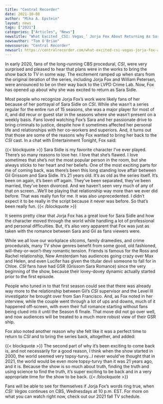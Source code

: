 ```yaml
---
title: "Central Recorder"
date: 2021-10-08
author: "Mika A. Epstein"
layout: news
tags: ["2021"]
categories: ["Articles", "News"]
newstitle: "What Excited _CSI: Vegas_’ Jorja Fox About Returning As Sara Sidle"
newsauthor: "Tom O'Brian"
newssource: "Central Recorder"
newsurl: https://centralrecorder.com/what-excited-csi-vegas-jorja-fox-about-returning-as-sara-sidle/
---
```


In early 2020, fans of the long-running CBS procedural, _CSI_, were very surprised and pleased to hear that plans were in the works to bring the show back to TV in some way. The excitement ramped up when stars from the original iteration of the series, including Jorja Fox and William Petersen, were announced to be on their way back to the LVPD Crime Lab. Now, Fox has opened up about why she was excited to return as Sara Sidle.

Most people who recognize Jorja Fox’s work were likely fans of her because of her portrayal of Sara Sidle on _CSI_. While she wasn’t a series regular for the entire run of 15 seasons, she was a major player for most of it, and did recur or guest star in the seasons where she wasn’t present on a weekly basis. Fans loved watching Fox’s Sara and her passionate drive to bring criminals to justice, despite how it sometimes affected her personal life and relationships with her co-workers and superiors. And, it turns out that those are some of the reasons why Fox wanted to bring her back to the _CSI_ cast. In a chat with Entertainment Tonight, Fox said:

{{< blockquote >}}
Sara Sidle is my favorite character I’ve ever played. There’s so many reasons to love her. I love that she’s flawed. I love sometimes that she’s not the most popular person in the room, but she always sticks to her heart and her beliefs. One of the most exciting parts for me of coming back, was there’s been this long standing love affair between Gil Grissom and Sara Sidle. It’s 21 years old. It’s as old as the series itself. It’s been on again, it’s been off again. They’ve been separated, they’ve been married, they’ve been divorced. And we haven’t seen very much of any of that on screen…We’ll be playing that relationship way more than we ever did before. That was really fun for me. It was also unprecedented. I didn’t expect it to be really in the script because it never was before. So that’s been really fun.
{{< /blockquote >}}

It seems pretty clear that Jorja Fox has a great love for Sara Sidle and how the character moved through the world while handling a lot of professional and personal difficulties. But, it’s also very apparent that Fox was just as taken with the romance between Sara and Gil as fans viewers were.

While we all love our workplace sitcoms, family dramedies, and crime procedurals, many TV show genres benefit from some good, old fashioned, will-they-or-won’t-they romantic tension. Friends is famous for the Ross and Rachel relationship, New Amsterdam has audiences going crazy over Max and Helen, and even Lucifer has given the titular devil someone to fall for in Chloe. _CSI_ fans have had GSR (Grissom Sara Romance) since the very beginning of the show, because their lovey-dovey dynamic actually started prior to the first episode.

People who tuned in to that first season could see that there was already way more to the relationship between Gil’s _CSI_ supervisor and the Level III investigator he brought over from San Francisco. And, as Fox noted in her interview, while the couple went through a lot of ups and downs, much of it happened off-screen, with even their full romance starting without fans being clued into it until the Season 6 finale. That move did not go over well, and now audiences will be treated to a much more robust view of their GSR ship.

Fox also noted another reason why she felt like it was a perfect time to return to _CSI_ and to bring the series back, altogether, and added:

{{< blockquote >}}
The second part of why it’s been exciting to come back is, and not necessarily for a good reason, I think when the show started in 2000, the world seemed very topsy-turvy…I never would’ve thought that in 2021, the world would be even more topsy-turvy than it was 21 years ago, and it is. Because the show is so much about truth, finding the truth and using science to find the truth, it’s super exciting to be back and in a very appropriate time for the show to be back.
{{< /blockquote >}}

Fans will be able to see for themselves if Jorja Fox’s words ring true, when _CSI: Vegas_ continues on CBS, Wednesdays at 10 p.m. EST. For more on what you can watch right now, check out our 2021 fall TV schedule.
